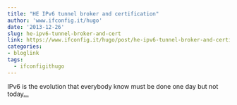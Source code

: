 ```yaml
---
title: "HE IPv6 tunnel broker and certification"
author: 'www.ifconfig.it/hugo'
date: '2013-12-26'
slug: he-ipv6-tunnel-broker-and-cert
link: https://www.ifconfig.it/hugo/post/he-ipv6-tunnel-broker-and-certification/
categories:
- bloglink
tags:
  - ifconfigithugo
---
```


IPv6 is the evolution that everybody know must be done one day but not today[... <i class="fas fa-external-link-alt"></i>](https://www.ifconfig.it/hugo/post/he-ipv6-tunnel-broker-and-certification/)

